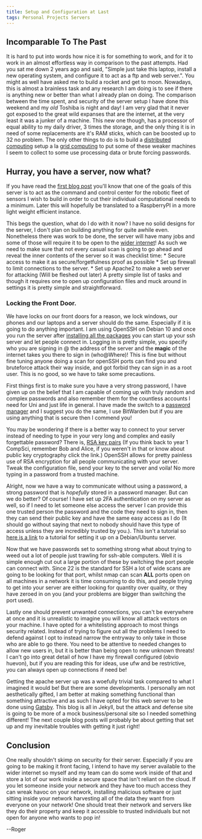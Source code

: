 ```yaml
---
title: Setup and Configuration at Last
tags: Personal Projects Servers
---
```


## Incomparable To The Past

It is hard to put into words how nice it is for something to work, and for it to work in an almost effortless way in comparison to the past attempts. Had you sat me down 2 years ago and said, "Simple just take this laptop, install a new operating system, and configure it to act as a ftp and web server.". You might as well have asked me to build a rocket and get to moon. Nowadays, this is almost a brainless task and any research I am doing is to see if there is anything new or better than what I already plan on doing. The comparison between the time spent, and security of the server setup I have done this weekend and my _old_ Toshiba is night and day! I am very glad that it never got exposed to the great wild expanses that are the internet, at the very least it was a junker of a machine. This new one though, has a processor of equal ability to my daily driver, 3 times the storage, and the only thing it is in need of some replacements are it's RAM sticks, which can be boosted up to 32 no problem. The only other things to do is to build a [distributed computing](https://en.wikipedia.org/wiki/Distributed_computing) setup a la [grid computing](https://en.wikipedia.org/wiki/Grid_computing) to put some of these weaker machines I seem to collect to some use processing data or brute forcing passwords.

## Hurray, you have a server, now what?

If you have read the [first blog post](https://roger-design.github.io/Server-Selection/) you'll know that one of the goals of this server is to act as the command and control center for the robotic fleet of sensors I wish to build in order to cut their individual computational needs to a minimum. Later this will hopefully be translated to a RaspberryPI in a more light weight efficient instance.

This begs the question, what do I do with it now? I have no solid designs for the server, I don't plan on building anything for quite awhile even. Nonetheless there was work to be done, the server will have many jobs and some of those will require it to be open to the [wider internet](https://www.youtube.com/watch?v=cphNpqKpKc4)! As such we need to make sure that not every casual scan is going to go ahead and reveal the inner contents of the server so it was checklist time:
	* Secure access to make it as secure/forgetfulness proof as possible
	* Set up firewall to limit connections to the server.
	* Set up Apache2 to make a web server for attacking (Will be fleshed out later)
	A pretty simple list of tasks and though it requires one to open up configuration files and muck around in settings it is pretty simple and straightforward.

### Locking the Front Door.
We have locks on our front doors for a reason, we lock windows, our phones and our laptops and a server should do the same. Especially if it is going to do anything important. I am using OpenSSH on Debian 10 and once you run the server after [installing all the packages](https://phoenixnap.com/kb/how-to-enable-ssh-on-debian) you can start up your ssh server and let people connect in. Logging in is pretty simple, you specify who you are signing in @ the address of the server and the **magic** of the internet takes you there to sign in (who@Where)! This is fine but without fine tuning anyone doing a scan for openSSH ports can find you and bruteforce attack their way inside, and got forbid they can sign in as a root user. This is no good, so we have to take some precautions.

First things first is to make sure you have a very strong password, I have given up on the belief that I am capable of coming up with truly random and complex passwords and also remember them for the countless accounts I need for Uni and just life in general. I have made the switch to a [password manager](https://uk.pcmag.com/password-managers/4296/the-best-password-managers) and I suggest you do the same, I use BitWarden but if you are using anything that is secure then I commend you!

You may be wondering if there is a better way to connect to your server instead of needing to type in your very long and complex and easily forgettable password? There is, [RSA key pairs](https://www.comparitech.com/blog/information-security/rsa-encryption/) (If you think back to year 1 CompSci, remember Bob and Alice, if you weren't in that or know about public key cryptography click the link.) OpenSSH allows for pretty painless use of RSA encryption for all people communicating with your server. Tweak the configuration file, send your key to the server and voila! No more typing in a password from a trusted machine.

Alright, now we have a way to communicate without using a password, a strong password that is _hopefully_ stored in a password manager. But can we do better? Of course! I have set up 2FA authentication on my server as well, so if I need to let someone else access the server I can provide this one trusted person the password and the code they need to sign in, then they can send their public key and have the same easy access as I do (It should go without saying that next to nobody should have this type of access unless they are incredibly trusted by you.). This isn't a tutorial so [here is a link](https://www.globo.tech/learning-center/setup-ssh-server-with-two-factor-authentication-ubuntu-debian/) to a tutorial for setting it up on a Debian/Ubuntu server. 

Now that we have passwords set to something strong what about trying to weed out a lot of people just trawling for ssh-able computers. Well it is simple enough cut out a large portion of these by switching the port people can connect with. Since 22 is the standard for SSH a lot of wide scans are going to be looking for that port, whilst nmap can scan **ALL** ports open on all machines in a network it is time consuming to do this, and people trying to get into your server are either looking for quantity over quality, or they have zeroed in on you (and your problems are bigger than switching the port used).	   
	   
Lastly one should prevent unwanted connections, you can't be everywhere at once and it is unrealistic to imagine you will know all attack vectors on your machine. I have opted for a whitelisting approach to most things security related. Instead of trying to figure out all the problems I need to defend against I opt to instead narrow the entryway to only take in those who are able to go there. You need to be attentive to needed changes to allow new users in, but it is better than being open to new unknown threats! I can't go into great detail of how I have my firewall configured (obvio huevon), but if you are reading this for ideas, use ufw and be restrictive, you can always open up connections if need be!	   

Getting the apache server up was a woefully trivial task compared to what I imagined it would be! But there are some developments. I personally am not aesthetically gifted, I am better at making something functional than something attractive and as such I have opted for this web server to be done using [Gatsby](https://www.gatsbyjs.com/docs/glossary/static-site-generator/). This blog is all in Jekyll, but the attack and defense site is going to be more of a mock business/personal site so I needed something different! The next couple blog posts will probably be about getting that set up and my inevitable troubles with getting it just right!

## Conclusion

One really shouldn't skimp on security for their server. Especially if you are going to be making it front facing, I intend to have my server available to the wider internet so myself and my team can do some work inside of that and store a lot of our work inside a secure space that isn't reliant on the cloud. If you let someone inside your network and they have too much access they can wreak havoc on your network, installing malicious software or just sitting inside your network harvesting all of the data they want from everyone on your network! One should treat their network and servers like they do their property and keep it accessible to trusted individuals but not open for anyone who wants to pop in!

--Roger
